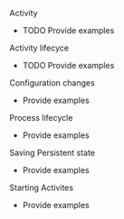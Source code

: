 Activity 
  - TODO Provide examples

Activity lifecyce
  - TODO Provide examples

Configuration changes
  - Provide examples

Process lifecycle
  - Provide examples

Saving Persistent state
  - Provide examples

Starting Activites
 - Provide examples
